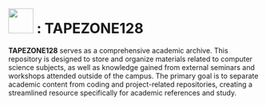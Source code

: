 # <img src="https://media.infosec.exchange/infosec.exchange/custom_emojis/images/000/029/056/original/6fb1e9cf4258bc9e.png" length="50" width="50" /> : TAPEZONE128 

**TAPEZONE128** serves as a comprehensive academic archive. This repository is designed to store and organize materials related to computer science subjects, as well as knowledge gained from external seminars and workshops attended outside of the campus. The primary goal is to separate academic content from coding and project-related repositories, creating a streamlined resource specifically for academic references and study.

